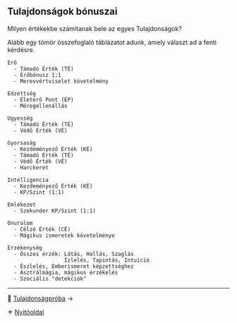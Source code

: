 ## Tulajdonságok bónuszai

Milyen értékekbe számítanak bele az egyes Tulajdonságok?

Alább egy tömör összefoglaló táblázatot adunk, amely választ ad a fenti kérdésre.

```
Erő
  - Támadó Érték (TÉ)
  - Erőbónusz 1:1
  - Merevvértviselet követelmény
```

```
Edzettség
  - Életerő Pont (ÉP)
  - Méregellenállás
```

```
Ügyesség
  - Támadó Érték (TÉ)
  - Védő Érték (VÉ)
```

```
Gyorsaság
  - Kezdeményező Érték (KÉ)
  - Támadó Érték (TÉ)
  - Védő Érték (VÉ)
  - Harckeret
```

```
Intelligencia
  - Kezdeményező Érték (KÉ)
  - KP/Szint (1:1)
```

```
Emlékezet
  - Szekunder KP/Szint (1:1)
```

```
Önuralom
  - Célzó Érték (CÉ)
  - Mágikus ismeretek követelménye
```

```
Érzékenység
  - Összes érzék: Látás, Hallás, Szaglás
                  Ízlelés, Tapintás, Intuíció
  - Észlelés, Emberismeret képzettséghez
  - Asztrálmágia, mágikus érzékelés
  - Szociális "detekciók"
```

---

🔗 [Tulajdonságpróba](010_05_04_tulajdonsagproba.md) →

⚜️ [Nyitóoldal](start.md#1-karakteralkot%C3%A1s)
